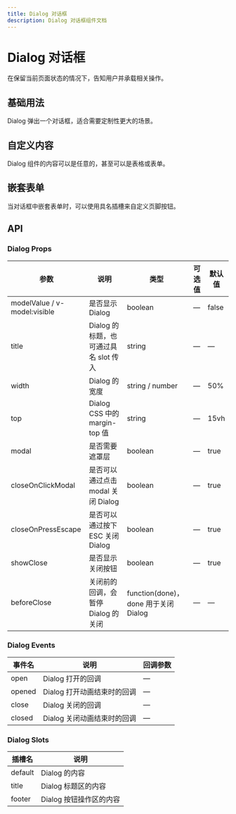 ```yaml
---
title: Dialog 对话框
description: Dialog 对话框组件文档
---
```


# Dialog 对话框

在保留当前页面状态的情况下，告知用户并承载相关操作。

## 基础用法

Dialog 弹出一个对话框，适合需要定制性更大的场景。

<preview path="../demo/Dialog/Basic.vue" title="基础用法" description="需要设置 visible 属性，它接收 Boolean，当为 true 时显示 Dialog"></preview>

## 自定义内容

Dialog 组件的内容可以是任意的，甚至可以是表格或表单。

<preview path="../demo/Dialog/Custom.vue" title="自定义内容" description="Dialog 的内容是懒渲染的，即在第一次被打开之前，传入的默认 slot 不会被渲染到 DOM 上"></preview>

## 嵌套表单

当对话框中嵌套表单时，可以使用具名插槽来自定义页脚按钮。

<preview path="../demo/Dialog/Form.vue" title="嵌套表单" description="在对话框中嵌套表单的示例"></preview>

## API

### Dialog Props

| 参数 | 说明 | 类型 | 可选值 | 默认值 |
| --- | --- | --- | --- | --- |
| modelValue / v-model:visible | 是否显示 Dialog | boolean | — | false |
| title | Dialog 的标题，也可通过具名 slot 传入 | string | — | — |
| width | Dialog 的宽度 | string / number | — | 50% |
| top | Dialog CSS 中的 margin-top 值 | string | — | 15vh |
| modal | 是否需要遮罩层 | boolean | — | true |
| closeOnClickModal | 是否可以通过点击 modal 关闭 Dialog | boolean | — | true |
| closeOnPressEscape | 是否可以通过按下 ESC 关闭 Dialog | boolean | — | true |
| showClose | 是否显示关闭按钮 | boolean | — | true |
| beforeClose | 关闭前的回调，会暂停 Dialog 的关闭 | function(done)，done 用于关闭 Dialog | — | — |

### Dialog Events

| 事件名 | 说明 | 回调参数 |
| --- | --- | --- |
| open | Dialog 打开的回调 | — |
| opened | Dialog 打开动画结束时的回调 | — |
| close | Dialog 关闭的回调 | — |
| closed | Dialog 关闭动画结束时的回调 | — |

### Dialog Slots

| 插槽名 | 说明 |
| --- | --- |
| default | Dialog 的内容 |
| title | Dialog 标题区的内容 |
| footer | Dialog 按钮操作区的内容 |